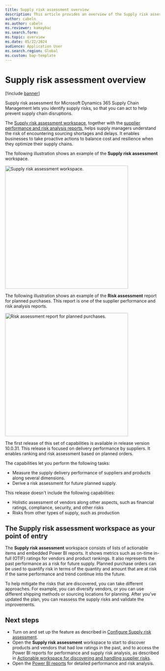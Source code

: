 ```yaml
---
title: Supply risk assessment overview
description: This article provides an overview of the Supply risk assessment workspace, which helps supply managers understand the risk of encountering sourcing shortages and delays.
author: cabeln
ms.author: cabeln
ms.reviewer: kamaybac
ms.search.form: 
ms.topic: overview 
ms.date: 05/22/2024 
audience: Application User
ms.search.region: Global
ms.custom: bap-template
---
```


# Supply risk assessment overview

[!include [banner](../includes/banner.md)]

Supply risk assessment for Microsoft Dynamics 365 Supply Chain Management lets you identify supply risks, so that you can act to help prevent supply chain disruptions.

The [Supply risk assessment workspace](supply-risk-assessment-workspace.md), together with the [supplier performance and risk analysis reports](supply-risk-assessment-reports.md), helps supply managers understand the risk of encountering sourcing shortages and delays. It enables businesses to take proactive actions to balance cost and resilience when they optimize their supply chains.

The following illustration shows an example of the **Supply risk assessment** workspace.

[<img src="media/sra-workspace-page.png" alt="Supply risk assessment workspace." title="Supply risk assessment workspace" width="400" />](media/sra-workspace-page.png)

The following illustration shows an example of the **Risk assessment** report for planned purchases. This report is one of the supplier performance and risk analysis reports.

[<img src="media/sra-risk-planned-purchase.png" alt="Risk assessment report for planned purchases." title="Risk assessment report for planned purchases" width="400" />](media/sra-risk-planned-purchase.png)

The first release of this set of capabilities is available in release version 10.0.31. This release is focused on delivery performance by suppliers. It enables ranking and risk assessment based on planned orders.

The capabilities let you perform the following tasks:

- Measure the supply delivery performance of suppliers and products along several dimensions.
- Derive a risk assessment for future planned supply.

This release doesn't include the following capabilities:

- Holistic assessment of vendors along other aspects, such as financial ratings, compliance, security, and other risks
- Risks from other types of supply, such as production

## The Supply risk assessment workspace as your point of entry

The **Supply risk assessment** workspace consists of lists of actionable items and embedded Power BI reports. It shows metrics such as on-time in-full (OTIF) ratings for vendors and product rankings. It also represents the past performance as a risk for future supply. Planned purchase orders can be used to quantify risk in terms of the quantity and amount that are at risk if the same performance and trend continue into the future.

To help mitigate the risks that are discovered, you can take different approaches. For example, you can diversify vendors, or you can use different shipping methods or sourcing locations for planning. After you've updated the plan, you can reassess the supply risks and validate the improvements.

## Next steps

- Turn on and set up the feature as described in [Configure Supply risk assessment](supply-risk-assessment-configuration.md).
- Open the **Supply risk assessment** workspace to start to discover products and vendors that had low ratings in the past, and to access the Power BI reports for performance and supply risk analysis, as described in [Actionable workspace for discovering and handling supplier risks](supply-risk-assessment-workspace.md).
- Open the [Power BI reports](supply-risk-assessment-reports.md) for detailed performance and risk analysis.

